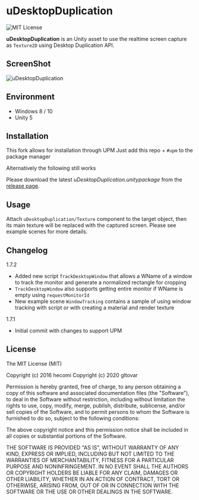uDesktopDuplication
===================

![MIT License](http://img.shields.io/badge/license-MIT-blue.svg?style=flat)

**uDesktopDuplication** is an Unity asset to use the realtime screen capture as `Texture2D` using Desktop Duplication API.


ScreenShot
----------
![uDesktopDuplication](https://raw.githubusercontent.com/wiki/hecomi/uDesktopDuplication/animation.gif)


Environment
-----------
- Windows 8 / 10
- Unity 5


Installation
------------

This fork allows for installation through UPM
Just add this repo + `#upm` to the package manager

Alternatively the following still works

Please download the latest *uDesktopDuplication.unitypackage* from the [release page](https://github.com/hecomi/uDesktopDuplication/releases).


Usage
-----
Attach `uDesktopDuplication/Texture` component to the target object, then its main texture will be replaced with the captured screen. Please see example scenes for more details.

Changelog
-----
1.7.2
- Added new script `TrackDesktopWindow` that allows a WName of a window to track the monitor and generate a normalized rectangle for cropping
- `TrackDesktopWindow` also supports getting entire monitor if WName is empty using `requestMonitorId`
- New example scene `WindowTracking` contains a sample of using window tracking with script or with creating a material and render texture

1.7.1
- Initial commit with changes to support UPM


License
-------
The MIT License (MIT)

Copyright (c) 2016 hecomi
Copyright (c) 2020 gltovar

Permission is hereby granted, free of charge, to any person obtaining a copy of
this software and associated documentation files (the "Software"), to deal in
the Software without restriction, including without limitation the rights to
use, copy, modify, merge, publish, distribute, sublicense, and/or sell copies of
the Software, and to permit persons to whom the Software is furnished to do so,
subject to the following conditions:

The above copyright notice and this permission notice shall be included in all
copies or substantial portions of the Software.

THE SOFTWARE IS PROVIDED "AS IS", WITHOUT WARRANTY OF ANY KIND, EXPRESS OR
IMPLIED, INCLUDING BUT NOT LIMITED TO THE WARRANTIES OF MERCHANTABILITY, FITNESS
FOR A PARTICULAR PURPOSE AND NONINFRINGEMENT. IN NO EVENT SHALL THE AUTHORS OR
COPYRIGHT HOLDERS BE LIABLE FOR ANY CLAIM, DAMAGES OR OTHER LIABILITY, WHETHER
IN AN ACTION OF CONTRACT, TORT OR OTHERWISE, ARISING FROM, OUT OF OR IN
CONNECTION WITH THE SOFTWARE OR THE USE OR OTHER DEALINGS IN THE SOFTWARE.
